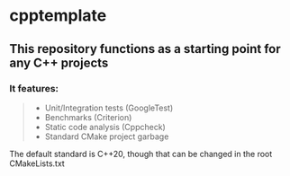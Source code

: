 # cpptemplate
## This repository functions as a starting point for any C++ projects
### It features:
> * Unit/Integration tests (GoogleTest) <br>
> * Benchmarks (Criterion) <br>
> * Static code analysis (Cppcheck) <br>
> * Standard CMake project garbage <br>

The default standard is C++20, though that can be changed in the root CMakeLists.txt
